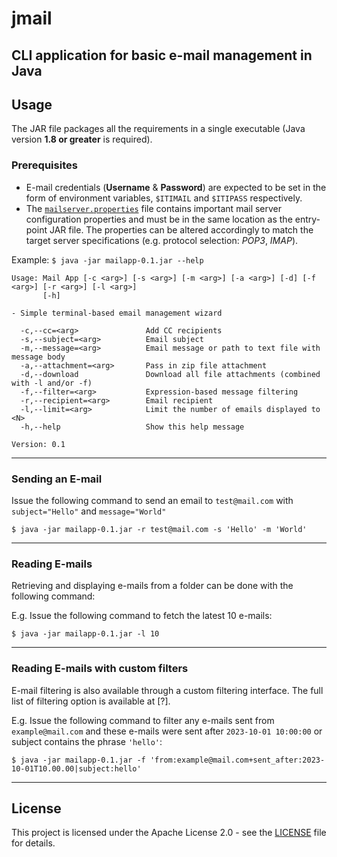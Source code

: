 # jmail
## CLI application for basic e-mail management in Java

## Usage

The JAR file packages all the requirements in a single executable (Java version **1.8 or greater** is required).

### Prerequisites
- E-mail credentials (**Username** & **Password**) are expected to be set in the form of environment variables, `$ITIMAIL` and `$ITIPASS` respectively.
- The [`mailserver.properties`](mailserver.properties) file contains important mail server configuration properties and must be in the same location as the entry-point JAR file. The properties can be altered accordingly to match the target server specifications (e.g. protocol selection: *POP3*, *IMAP*).

Example: ```$ java -jar mailapp-0.1.jar --help```
```terminal
Usage: Mail App [-c <arg>] [-s <arg>] [-m <arg>] [-a <arg>] [-d] [-f <arg>] [-r <arg>] [-l <arg>]
       [-h]

- Simple terminal-based email management wizard

  -c,--cc=<arg>               Add CC recipients
  -s,--subject=<arg>          Email subject
  -m,--message=<arg>          Email message or path to text file with message body
  -a,--attachment=<arg>       Pass in zip file attachment
  -d,--download               Download all file attachments (combined with -l and/or -f)
  -f,--filter=<arg>           Expression-based message filtering
  -r,--recipient=<arg>        Email recipient
  -l,--limit=<arg>            Limit the number of emails displayed to <N>
  -h,--help                   Show this help message

Version: 0.1
```
***
### Sending an E-mail
Issue the following command to send an email to `test@mail.com` with `subject="Hello"` and `message="World"`

```$ java -jar mailapp-0.1.jar -r test@mail.com -s 'Hello' -m 'World'```
***
### Reading E-mails
Retrieving and displaying e-mails from a folder can be done with the following command:

E.g. Issue the following command to fetch the latest 10 e-mails:

```$ java -jar mailapp-0.1.jar -l 10```
***
### Reading E-mails with custom filters
E-mail filtering is also available through a custom filtering interface. The full list of filtering option is available at [?].

E.g. Issue the following command to filter any e-mails sent from `example@mail.com` and these e-mails were sent after `2023-10-01 10:00:00` or subject contains the phrase `'hello'`:

```$ java -jar mailapp-0.1.jar -f 'from:example@mail.com+sent_after:2023-10-01T10.00.00|subject:hello'```
***
## License

This project is licensed under the Apache License 2.0 - see the [LICENSE](LICENSE) file for details.
